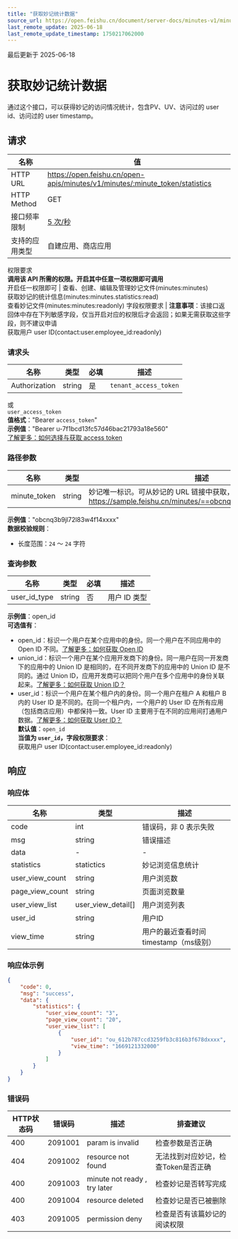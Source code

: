 ```yaml
---
title: "获取妙记统计数据"
source_url: https://open.feishu.cn/document/server-docs/minutes-v1/minute-statistics/get
last_remote_update: 2025-06-18
last_remote_update_timestamp: 1750217062000
---
```

最后更新于 2025-06-18

# 获取妙记统计数据

通过这个接口，可以获得妙记的访问情况统计，包含PV、UV、访问过的 user id、访问过的 user timestamp。

## 请求
名称 | 值
---|---
HTTP URL | https://open.feishu.cn/open-apis/minutes/v1/minutes/:minute_token/statistics
HTTP Method | GET
接口频率限制 | [5 次/秒](https://open.feishu.cn/document/ukTMukTMukTM/uUzN04SN3QjL1cDN)
支持的应用类型 | 自建应用、商店应用
权限要求  
            **调用该 API 所需的权限。开启其中任意一项权限即可调用**  
            开启任一权限即可 | 查看、创建、编辑及管理妙记文件(minutes:minutes)  
            获取妙记的统计信息(minutes:minutes.statistics:read)  
            查看妙记文件(minutes:minutes:readonly)
字段权限要求 | **注意事项**：该接口返回体中存在下列敏感字段，仅当开启对应的权限后才会返回；如果无需获取这些字段，则不建议申请  
        获取用户 user ID(contact:user.employee_id:readonly)

### 请求头

名称 | 类型 | 必填 | 描述
--- | --- | --- | ---
Authorization | string | 是 | `tenant_access_token`  
或  
`user_access_token`  
**值格式**："Bearer `access_token`"  
**示例值**："Bearer u-7f1bcd13fc57d46bac21793a18e560"  
[了解更多：如何选择与获取 access token](https://open.feishu.cn/document/uAjLw4CM/ugTN1YjL4UTN24CO1UjN/trouble-shooting/how-to-choose-which-type-of-token-to-use)

### 路径参数

名称 | 类型 | 描述
--- | --- | ---
minute_token | string | 妙记唯一标识。可从妙记的 URL 链接中获取，一般为最后一串字符：https://sample.feishu.cn/minutes/==obcnq3b9jl72l83w4f14xxxx==  
**示例值**："obcnq3b9jl72l83w4f14xxxx"  
**数据校验规则**：  
- 长度范围：`24` ～ `24` 字符

### 查询参数

名称 | 类型 | 必填 | 描述
--- | --- | --- | ---
user_id_type | string | 否 | 用户 ID 类型  
**示例值**：open_id  
**可选值有**：  
- open_id：标识一个用户在某个应用中的身份。同一个用户在不同应用中的 Open ID 不同。[了解更多：如何获取 Open ID](https://open.feishu.cn/document/uAjLw4CM/ugTN1YjL4UTN24CO1UjN/trouble-shooting/how-to-obtain-openid)  
- union_id：标识一个用户在某个应用开发商下的身份。同一用户在同一开发商下的应用中的 Union ID 是相同的，在不同开发商下的应用中的 Union ID 是不同的。通过 Union ID，应用开发商可以把同个用户在多个应用中的身份关联起来。[了解更多：如何获取 Union ID？](https://open.feishu.cn/document/uAjLw4CM/ugTN1YjL4UTN24CO1UjN/trouble-shooting/how-to-obtain-union-id)  
- user_id：标识一个用户在某个租户内的身份。同一个用户在租户 A 和租户 B 内的 User ID 是不同的。在同一个租户内，一个用户的 User ID 在所有应用（包括商店应用）中都保持一致。User ID 主要用于在不同的应用间打通用户数据。[了解更多：如何获取 User ID？](https://open.feishu.cn/document/uAjLw4CM/ugTN1YjL4UTN24CO1UjN/trouble-shooting/how-to-obtain-user-id)  
**默认值**：`open_id`  
**当值为 `user_id`，字段权限要求**：  
获取用户 user ID(contact:user.employee_id:readonly)

## 响应

### 响应体

名称 | 类型 | 描述
--- | --- | ---
code | int | 错误码，非 0 表示失败
msg | string | 错误描述
data | \- | \-
statistics | statictics | 妙记浏览信息统计
user_view_count | string | 用户浏览数
page_view_count | string | 页面浏览数量
user_view_list | user_view_detail\[\] | 用户浏览列表
user_id | string | 用户ID
view_time | string | 用户的最近查看时间timestamp（ms级别）

### 响应体示例
```json
{
    "code": 0,
    "msg": "success",
    "data": {
        "statistics": {
            "user_view_count": "3",
            "page_view_count": "20",
            "user_view_list": [
                {
                    "user_id": "ou_612b787ccd3259fb3c816b3f678dxxxx",
                    "view_time": "1669121332000"
                }
            ]
        }
    }
}
```

### 错误码

HTTP状态码 | 错误码 | 描述 | 排查建议
--- | --- | --- | ---
400 | 2091001 | param is invalid | 检查参数是否正确
404 | 2091002 | resource not found | 无法找到对应妙记，检查Token是否正确
400 | 2091003 | minute not ready , try later | 检查妙记是否转写完成
400 | 2091004 | resource deleted | 检查妙记是否已被删除
403 | 2091005 | permission deny | 检查是否有该篇妙记的阅读权限
